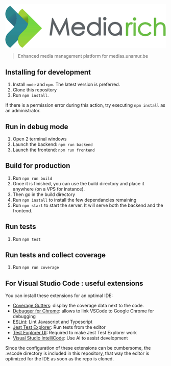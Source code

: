 ![](packages/frontend/public/logo.png)

> Enhanced media management platform for medias.unamur.be

## Installing for development

1. Install `node` and `npm`. The latest version is preferred.
2. Clone this repository
3. Run `npm install`.

If there is a permission error during this action, try executing `npm install` as an administrator.

## Run in debug mode

1. Open 2 terminal windows
2. Launch the backend: `npm run backend`
3. Launch the frontend: `npm run frontend`

## Build for production

1. Run `npm run build`
2. Once it is finished, you can use the build directory and place it anywhere (on a VPS for instance).
3. Then go in the build directory
4. Run `npm install` to install the few dependancies remaining
5. Run `npm start` to start the server. It will serve both the backend and the frontend.

## Run tests

1. Run `npm test`

## Run tests and collect coverage

1. Run `npm run coverage`

## For Visual Studio Code : useful extensions

You can install these extensions for an optimal IDE:

- [Coverage Gutters](https://marketplace.visualstudio.com/items?itemName=ryanluker.vscode-coverage-gutters): display the coverage data next to the code.
- [Debugger for Chrome](https://marketplace.visualstudio.com/items?itemName=msjsdiag.debugger-for-chrome): allows to link VSCode to Google Chrome for debugging
- [ESLint](https://marketplace.visualstudio.com/items?itemName=dbaeumer.vscode-eslint): Lint Javascript and Typescript
- [Jest Test Explorer](https://marketplace.visualstudio.com/items?itemName=kavod-io.vscode-jest-test-adapter): Run tests from the editor
- [Test Explorer UI](https://marketplace.visualstudio.com/items?itemName=hbenl.vscode-test-explorer): Required to make Jest Test Explorer work
- [Visual Studio IntelliCode](https://marketplace.visualstudio.com/items?itemName=VisualStudioExptTeam.vscodeintellicode): Use AI to assist development

Since the configuration of these extensions can be cumbersome, the .vscode directory is included in this repository, that way the editor is optimized for the IDE as soon as the repo is cloned.